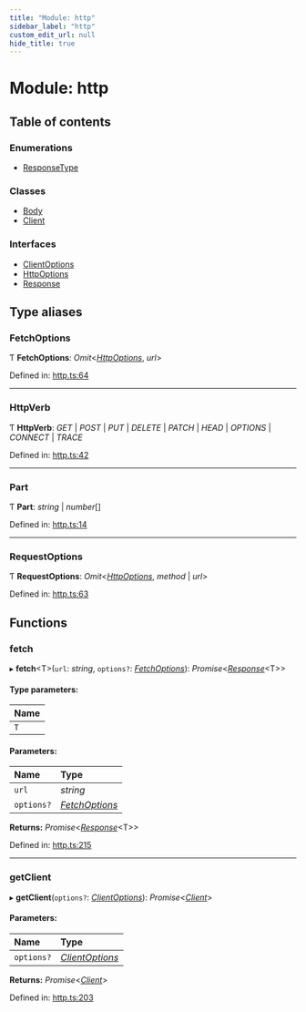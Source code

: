 ```yaml
---
title: "Module: http"
sidebar_label: "http"
custom_edit_url: null
hide_title: true
---
```


# Module: http

## Table of contents

### Enumerations

- [ResponseType](../enums/http.responsetype.md)

### Classes

- [Body](../classes/http.body.md)
- [Client](../classes/http.client.md)

### Interfaces

- [ClientOptions](../interfaces/http.clientoptions.md)
- [HttpOptions](../interfaces/http.httpoptions.md)
- [Response](../interfaces/http.response.md)

## Type aliases

### FetchOptions

Ƭ **FetchOptions**: *Omit*<[*HttpOptions*](../interfaces/http.httpoptions.md), *url*\>

Defined in: [http.ts:64](https://github.com/tauri-apps/tauri/blob/b9cbaad4/api/src/http.ts#L64)

___

### HttpVerb

Ƭ **HttpVerb**: *GET* \| *POST* \| *PUT* \| *DELETE* \| *PATCH* \| *HEAD* \| *OPTIONS* \| *CONNECT* \| *TRACE*

Defined in: [http.ts:42](https://github.com/tauri-apps/tauri/blob/b9cbaad4/api/src/http.ts#L42)

___

### Part

Ƭ **Part**: *string* \| *number*[]

Defined in: [http.ts:14](https://github.com/tauri-apps/tauri/blob/b9cbaad4/api/src/http.ts#L14)

___

### RequestOptions

Ƭ **RequestOptions**: *Omit*<[*HttpOptions*](../interfaces/http.httpoptions.md), *method* \| *url*\>

Defined in: [http.ts:63](https://github.com/tauri-apps/tauri/blob/b9cbaad4/api/src/http.ts#L63)

## Functions

### fetch

▸ **fetch**<T\>(`url`: *string*, `options?`: [*FetchOptions*](http.md#fetchoptions)): *Promise*<[*Response*](../interfaces/http.response.md)<T\>\>

#### Type parameters:

Name |
:------ |
`T` |

#### Parameters:

Name | Type |
:------ | :------ |
`url` | *string* |
`options?` | [*FetchOptions*](http.md#fetchoptions) |

**Returns:** *Promise*<[*Response*](../interfaces/http.response.md)<T\>\>

Defined in: [http.ts:215](https://github.com/tauri-apps/tauri/blob/b9cbaad4/api/src/http.ts#L215)

___

### getClient

▸ **getClient**(`options?`: [*ClientOptions*](../interfaces/http.clientoptions.md)): *Promise*<[*Client*](../classes/http.client.md)\>

#### Parameters:

Name | Type |
:------ | :------ |
`options?` | [*ClientOptions*](../interfaces/http.clientoptions.md) |

**Returns:** *Promise*<[*Client*](../classes/http.client.md)\>

Defined in: [http.ts:203](https://github.com/tauri-apps/tauri/blob/b9cbaad4/api/src/http.ts#L203)
